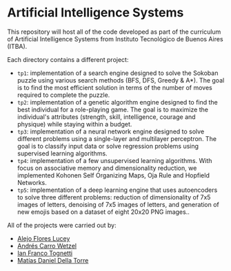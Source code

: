 # Artificial Intelligence Systems

This repository will host all of the code developed as part of the curriculum of Artificial Intelligence Systems from Instituto Tecnológico de Buenos Aires (ITBA).

Each directory contains a different project:

* `tp1`: implementation of a search engine designed to solve the Sokoban puzzle using various search methods (BFS, DFS, Greedy & A*). The goal is to find the most efficient solution in terms of the number of moves required to complete the puzzle.
* `tp2`: implementation of a genetic algorithm engine designed to find the best individual for a role-playing game. The goal is to maximize the individual's attributes (strength, skill, intelligence, courage and physique) while staying within a budget.
* `tp3`: implementation of a neural network engine designed to solve different problems using a single-layer and multilayer perceptron. The goal is to classify input data or solve regression problems using supervised learning algorithms.
* `tp4`: implementation of a few unsupervised learning algorithms. With focus on associative memory and dimensionality reduction, we implemented Kohonen Self Organizing Maps, Oja Rule and Hopfield Networks.
* `tp5`: implementation of a deep learning engine that uses autoencoders to solve three different problems: reduction of dimensionality of 7x5 images of letters, denoising of 7x5 images of letters, and generation of new emojis based on a dataset of eight 20x20 PNG images..

All of the projects were carried out by:

* [Alejo Flores Lucey](https://github.com/alejofl)
* [Andrés Carro Wetzel](https://github.com/AndresCarro)
* [Ian Franco Tognetti](https://github.com/itognetti)
* [Matías Daniel Della Torre](https://github.com/matidellatorre)

